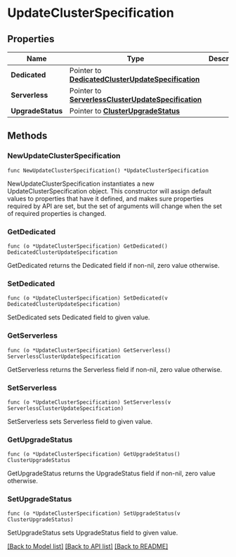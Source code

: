 # UpdateClusterSpecification

## Properties

Name | Type | Description | Notes
------------ | ------------- | ------------- | -------------
**Dedicated** | Pointer to [**DedicatedClusterUpdateSpecification**](DedicatedClusterUpdateSpecification.md) |  | [optional] 
**Serverless** | Pointer to [**ServerlessClusterUpdateSpecification**](ServerlessClusterUpdateSpecification.md) |  | [optional] 
**UpgradeStatus** | Pointer to [**ClusterUpgradeStatus**](ClusterUpgradeStatus.md) |  | [optional] 

## Methods

### NewUpdateClusterSpecification

`func NewUpdateClusterSpecification() *UpdateClusterSpecification`

NewUpdateClusterSpecification instantiates a new UpdateClusterSpecification object.
This constructor will assign default values to properties that have it defined,
and makes sure properties required by API are set, but the set of arguments
will change when the set of required properties is changed.

### GetDedicated

`func (o *UpdateClusterSpecification) GetDedicated() DedicatedClusterUpdateSpecification`

GetDedicated returns the Dedicated field if non-nil, zero value otherwise.

### SetDedicated

`func (o *UpdateClusterSpecification) SetDedicated(v DedicatedClusterUpdateSpecification)`

SetDedicated sets Dedicated field to given value.

### GetServerless

`func (o *UpdateClusterSpecification) GetServerless() ServerlessClusterUpdateSpecification`

GetServerless returns the Serverless field if non-nil, zero value otherwise.

### SetServerless

`func (o *UpdateClusterSpecification) SetServerless(v ServerlessClusterUpdateSpecification)`

SetServerless sets Serverless field to given value.

### GetUpgradeStatus

`func (o *UpdateClusterSpecification) GetUpgradeStatus() ClusterUpgradeStatus`

GetUpgradeStatus returns the UpgradeStatus field if non-nil, zero value otherwise.

### SetUpgradeStatus

`func (o *UpdateClusterSpecification) SetUpgradeStatus(v ClusterUpgradeStatus)`

SetUpgradeStatus sets UpgradeStatus field to given value.


[[Back to Model list]](../README.md#documentation-for-models) [[Back to API list]](../README.md#documentation-for-api-endpoints) [[Back to README]](../README.md)


